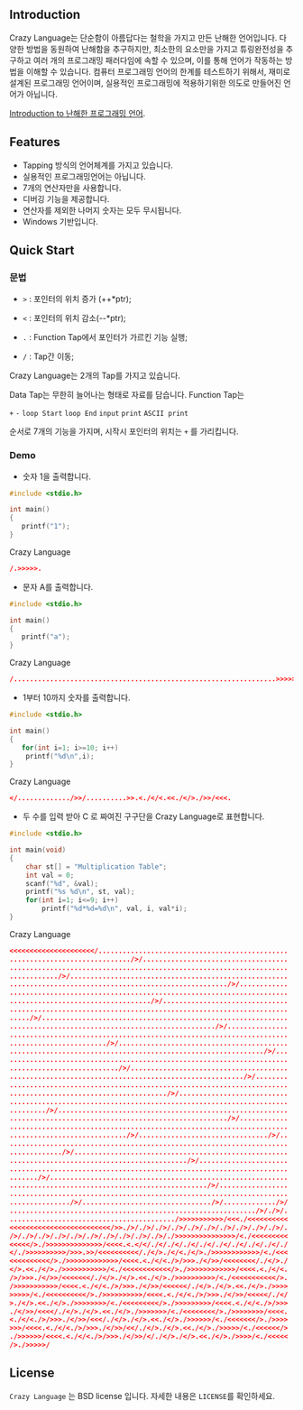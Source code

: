 ## Introduction

Crazy Language는 단순함이 아름답다는 철학을 가지고 만든 난해한 언어입니다.
다양한 방법을 동원하여 난해함을 추구하지만, 최소한의 요소만을 가지고 튜링완전성을 추구하고 여러 개의 프로그래밍 패러다임에 속할 수 있으며, 이를 통해 언어가 작동하는 방법을 이해할 수 있습니다.
컴퓨터 프로그래밍 언어의 한계를 테스트하기 위해서, 재미로 설계된 프로그래밍 언어이며, 실용적인 프로그래밍에 적용하기위한 의도로 만들어진 언어가 아닙니다.

[Introduction to 난해한 프로그래밍 언어](http://ko.wikipedia.org/wiki/%EB%82%9C%ED%95%B4%ED%95%9C_%ED%94%84%EB%A1%9C%EA%B7%B8%EB%9E%98%EB%B0%8D_%EC%96%B8%EC%96%B4).

## Features

* Tapping 방식의 언어체계를 가지고 있습니다.
* 실용적인 프로그래밍언어는 아닙니다.
* 7개의 연산자만을 사용합니다.
* 디버깅 기능을 제공합니다.
* 연산자를 제외한 나머지 숫자는 모두 무시됩니다.
* Windows 기반입니다.

## Quick Start

### 문법

* `>` : 포인터의 위치 증가 (++*ptr);

* `<` : 포인터의 위치 감소(--*ptr);

* `.` : Function Tap에서 포인터가 가르킨 기능 실행;

* `/` : Tap간 이동;
 
Crazy Language는 2개의 Tap를 가지고 있습니다. 

Data Tap는 무한히 늘어나는 형태로 자료를 담습니다.
Function Tap는 

`+` `-` `loop Start` `loop End` `input` `print` `ASCII print` 

순서로 7개의 기능을 가지며, 시작시 포인터의 위치는 `+` 를 가리킵니다.

### Demo


* 숫자 1을 출력합니다.

```C
#include <stdio.h>

int main()
{
   printf("1");
}
```
Crazy Language
```json
/.>>>>>.
```


* 문자 A를 출력합니다.

```C
#include <stdio.h>

int main()
{
   printf("a");
}
```
Crazy Language
```json
/.................................................................>>>>>>.
```


* 1부터 10까지 숫자를 출력합니다.

```C
#include <stdio.h>

int main()
{
   for(int i=1; i>=10; i++)
	printf("%d\n",i);
}
```
Crazy Language
```json
</............./>>/..........>>.<./</<.<<./</>./>>/<<<.
```


* 두 수를 입력 받아 C 로 짜여진 구구단을 Crazy Language로 표현합니다.

```C
#include <stdio.h>

int main(void)
{
    char st[] = "Multiplication Table";
    int val = 0;
    scanf("%d", &val);
    printf("%s %d\n", st, val);
    for(int i=1; i<=9; i++)
        printf("%d*%d=%d\n", val, i, val*i);
}
```
Crazy Language
```json
<<<<<<<<<<<<<<<<<<<<</...............................................
............................../>/....................................
.....................................................................
............/>/......................................................
....................................................../>/............
.....................................................................
.................................../>/...............................
.....................................................................
...../>/.............................................................
.................................................../>/...............
.....................................................................
......................../>/..........................................
.............................................................../>/...
.....................................................................
.........................../>/.......................................
........................................................../>/........
.....................................................................
......................................./>/...........................
.....................................................................
........./>/.........................................................
....................................................../>/............
.....................................................................
............................./>/................................/>/..
.....................................................................
............./>/.....................................................
............................................/>/......................
.....................................................................
......./>/...........................................................
................................................./>/.................
.....................................................................
.............../>/................................/>/............./>/
............................................................./>/./>/.
........................................./>>>>>>>>>>>/<<<./<<<<<<<<<<
<<<<<<<<<<<<<<<<<<<<<<<<</>>./>/./>/./>/./>/./>/./>/./>/./>/./>/./>/.
/>/./>/./>/./>/./>/./>/./>/./>/./>/./>/./>>>>>>>>>>>>>>>/<./<<<<<<<<<
<<<<</>./>>>>>>>>>>>>>>/<<<<.<.</</./</./</./</./</./</./</./</./</./
</./>>>>>>>>>>/>>>.>>/<<<<<<<<<</./</>./</<./</>./>>>>>>>>>>>>/<./<<<
<<<<<<<<<</>./>>>>>>>>>>>>>/<<<<.<./</<./>/>>>./</>>/<<<<<<<</./</>./
</>.<<./</>./>>>>>>>>>>>/<./<<<<<<<<<<<</>./>>>>>>>>>>>>/<<<<.<./</<.
/>/>>>./</>>/<<<<<<</./</>./</>.<<./</>./>>>>>>>>>>/<./<<<<<<<<<<</>.
/>>>>>>>>>>>/<<<<.<./</<./>/>>>./</>>/<<<<<</./</>./</>.<<./</>./>>>>
>>>>>/<./<<<<<<<<<</>./>>>>>>>>>>/<<<<.<./</<./>/>>>./</>>/<<<<</./</
>./</>.<<./</>./>>>>>>>>/<./<<<<<<<<</>./>>>>>>>>>/<<<<.<./</<./>/>>>
./</>>/<<<</./</>./</>.<<./</>./>>>>>>>/<./<<<<<<<</>./>>>>>>>>/<<<<.
<./</<./>/>>>./</>>/<<</./</>./</>.<<./</>./>>>>>>/<./<<<<<<</>./>>>>
>>>/<<<<.<./</<./>/>>>./</>>/<</./</>./</>.<<./</>./>>>>>/<./<<<<<</>
./>>>>>>/<<<<.<./</<./>/>>>./</>>/</./</>./</>.<<./</>./>>>>/<./<<<<<
/>./>>>>>/
```

## License

`Crazy Language` 는 BSD license 입니다. 자세한 내용은 `LICENSE`를 확인하세요.
